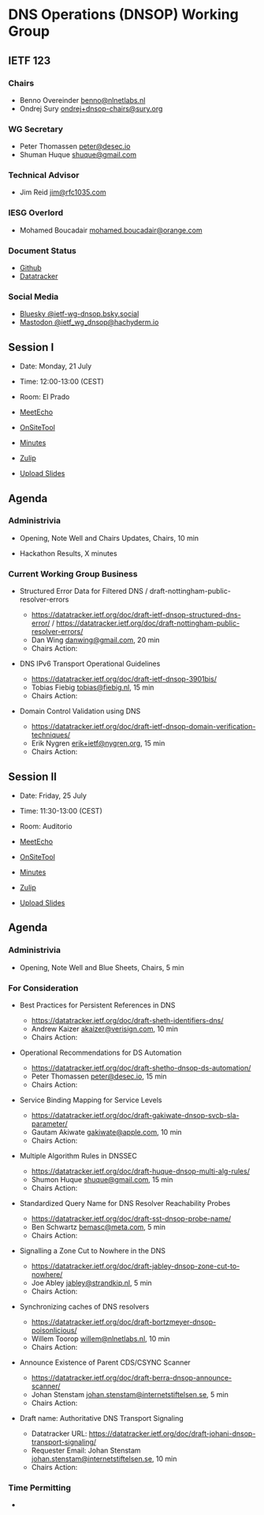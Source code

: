 
# DNS Operations (DNSOP) Working Group

## IETF 123

### Chairs

* Benno Overeinder [benno@nlnetlabs.nl](benno@nlnetlabs.nl)
* Ondrej Sury [ondrej+dnsop-chairs@sury.org](ondrej+dnsop-chairs@sury.org)

### WG Secretary

* Peter Thomassen <peter@desec.io>
* Shuman Huque <shuque@gmail.com>

### Technical Advisor

* Jim Reid <jim@rfc1035.com>

### IESG Overlord

* Mohamed Boucadair [mohamed.boucadair@orange.com](mohamed.boucadair@orange.com)

### Document Status

* [Github](https://github.com/ietf-wg-dnsop/wg-materials/blob/main/dnsop-document-status.md)
* [Datatracker](https://datatracker.ietf.org/wg/dnsop/documents/)

### Social Media

* [Bluesky @ietf-wg-dnsop.bsky.social](https://bsky.app/profile/ietf-wg-dnsop.bsky.social)
* [Mastodon @ietf_wg_dnsop@hachyderm.io](https://hachyderm.io/@ietf_wg_dnsop)


## Session I

* Date: Monday, 21 July
* Time: 12:00-13:00 (CEST)
* Room: El Prado

* [MeetEcho](https://meetings.conf.meetecho.com/ietf123/?session=34209)
* [OnSiteTool](https://meetings.conf.meetecho.com/onsite123/?session=34209)

* [Minutes](https://notes.ietf.org/notes-ietf-123-dnsop)
* [Zulip](https://zulip.ietf.org/#narrow/stream/dnsop)
* [Upload Slides](https://datatracker.ietf.org/meeting/123/session/34209/slides)


## Agenda

### Administrivia

* Opening, Note Well and Chairs Updates, Chairs, 10 min

* Hackathon Results, X minutes

### Current Working Group Business

*   Structured Error Data for Filtered DNS / draft-nottingham-public-resolver-errors
    - https://datatracker.ietf.org/doc/draft-ietf-dnsop-structured-dns-error/ / https://datatracker.ietf.org/doc/draft-nottingham-public-resolver-errors/
    - Dan Wing <danwing@gmail.com>, 20 min
    - Chairs Action:

*   DNS IPv6 Transport Operational Guidelines
    - https://datatracker.ietf.org/doc/draft-ietf-dnsop-3901bis/
    - Tobias Fiebig <tobias@fiebig.nl>, 15 min
    - Chairs Action:

*   Domain Control Validation using DNS
    - https://datatracker.ietf.org/doc/draft-ietf-dnsop-domain-verification-techniques/
    - Erik Nygren <erik+ietf@nygren.org>, 15 min
    - Chairs Action:


## Session II

* Date: Friday, 25 July
* Time: 11:30-13:00 (CEST)
* Room: Auditorio

* [MeetEcho](https://meetings.conf.meetecho.com/ietf123/?session=34208)
* [OnSiteTool](https://meetings.conf.meetecho.com/onsite123/?session=34208)

* [Minutes](https://notes.ietf.org/notes-ietf-123-dnsop)
* [Zulip](https://zulip.ietf.org/#narrow/stream/dnsop)
* [Upload Slides](https://datatracker.ietf.org/meeting/123/session/34208/slides)


## Agenda

### Administrivia

* Opening, Note Well and Blue Sheets, Chairs, 5 min

### For Consideration

*   Best Practices for Persistent References in DNS
    - https://datatracker.ietf.org/doc/draft-sheth-identifiers-dns/
    - Andrew Kaizer <akaizer@verisign.com>, 10 min
    - Chairs Action:  

*   Operational Recommendations for DS Automation
    - https://datatracker.ietf.org/doc/draft-shetho-dnsop-ds-automation/
    - Peter Thomassen <peter@desec.io>, 15 min
    - Chairs Action:

*   Service Binding Mapping for Service Levels
    - https://datatracker.ietf.org/doc/draft-gakiwate-dnsop-svcb-sla-parameter/
    - Gautam Akiwate <gakiwate@apple.com>, 10 min
    - Chairs Action:

*   Multiple Algorithm Rules in DNSSEC
    - https://datatracker.ietf.org/doc/draft-huque-dnsop-multi-alg-rules/
    - Shumon Huque <shuque@gmail.com>, 15 min
    - Chairs Action:

*   Standardized Query Name for DNS Resolver Reachability Probes
    - https://datatracker.ietf.org/doc/draft-sst-dnsop-probe-name/
    - Ben Schwartz <bemasc@meta.com>, 5 min
    - Chairs Action:

*   Signalling a Zone Cut to Nowhere in the DNS
    - https://datatracker.ietf.org/doc/draft-jabley-dnsop-zone-cut-to-nowhere/
    - Joe Abley <jabley@strandkip.nl>, 5 min
    - Chairs Action:

*   Synchronizing caches of DNS resolvers
    - https://datatracker.ietf.org/doc/draft-bortzmeyer-dnsop-poisonlicious/
    - Willem Toorop <willem@nlnetlabs.nl>, 10 min
    - Chairs Action:

*   Announce Existence of Parent CDS/CSYNC Scanner
    - https://datatracker.ietf.org/doc/draft-berra-dnsop-announce-scanner/
    - Johan Stenstam <johan.stenstam@internetstiftelsen.se>, 5 min
    - Chairs Action:

*   Draft name: Authoritative DNS Transport Signaling
    - Datatracker URL: https://datatracker.ietf.org/doc/draft-johani-dnsop-transport-signaling/
    - Requester Email: Johan Stenstam <johan.stenstam@internetstiftelsen.se>, 10 min
    - Chairs Action:


### Time Permitting

*   
